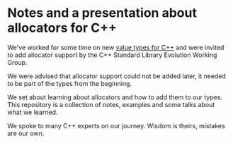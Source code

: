 # Notes and a presentation about allocators for C++

We've worked for some time on new [value types for
C++](https://github.com/jbcoe/value_types) and were invited to add allocator
support by the C++ Standard Library Evolution Working Group.

We were advised that allocator support could not be added later, it needed to be
part of the types from the beginning.

We set about learning about allocators and how to add them to our types. This
repository is a collection of notes, examples and some talks about what we
learned.

We spoke to many C++ experts on our journey. Wisdom is theirs, mistakes are our
own.
